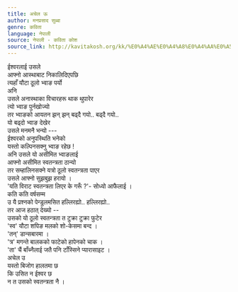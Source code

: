 ```yaml
---
title: अचेल ऊ
author: मनप्रसाद सुब्बा
genre: कविता
language: नेपाली
source: नेपाली - कविता कोश
source_link: http://kavitakosh.org/kk/%E0%A4%AE%E0%A4%A8%E0%A4%AA%E0%A5%8D%E0%A4%B0%E0%A4%B8%E0%A4%BE%E0%A4%A6_%E0%A4%B8%E0%A5%81%E0%A4%AC%E0%A5%8D%E0%A4%AC%E0%A4%BE
---
```


ईश्वरलाई उसले  
आफ्नो आस्थाबाट निकालिदिएपछि  
त्यहाँ यौटा ठूलो भ्वाङ पर्यो  
अनि  
उसले अनास्थाका विचारहरू थाक थुपारेर  
त्यो भ्वाङ पुर्नखोज्यो  
तर भ्वाङको आयतन झन् झन् बढ्दै गयो.. बढ्दै गयो..  
यो बढ्दो भ्वाङ देखेर  
उसले मनमनै भन्यो ---  
ईश्वरको अनुपस्थिति भनेको  
यस्तो कल्पिनसक्नु भ्वाङ रहेछ !  
अनि उसले यो असीमित भ्वाङलाई  
आफ्नो असीमित स्वतन्त्रता ठान्यो  
तर सम्हालिनसक्ने यत्रो ठूलो स्वतन्त्रता पाएर  
उसले आफ्नो सुझबुझ हरायो ।  
'यति विराट स्वतन्त्रता लिएर के गरूँ ?'- सोध्यो आफैलाई ।  
कति कति वर्षसम्म  
उ यै प्रश्नको पेन्डुलमसित हल्लिरह्यो.. हल्लिरह्यो..  
तर आज हठात् देख्यो --  
उसको यो ठूलो स्वतन्त्रता त टुक्रा टुक्रा फुटेर  
'स्व' यौटा शपिङ मलको शो-केसमा बन्द ।  
'तन्' डान्सबारमा ।  
'त्र' मगन्ते बालकको फाटेको हापेनको चाक ।  
'ता' चैं बाँच्नैलाई जतै पनि टाँस्सिने प्यारासाइट ।  
अचेल उ  
यस्तो बिजोग हालतमा छ  
कि उसित न ईश्वर छ  
न त उसको स्वतन्त्रता नै ।
